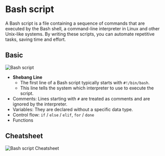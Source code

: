 # Bash script

A Bash script is a file containing a sequence of commands that are executed by the Bash shell, a command-line interpreter in Linux and other Unix-like systems. By writing these scripts, you can automate repetitive tasks, saving time and effort.   

## Basic
![Bash script](https://i.pinimg.com/736x/4d/a0/b0/4da0b09e5ec6ed7293940ec1c2ea39ba.jpg)

- **Shebang Line**
    - The first line of a Bash script typically starts with `#!/bin/bash`.
    - This line tells the system which interpreter to use to execute the script.
- Comments: Lines starting with `#` are treated as comments and are ignored by the interpreter.
- Variables: They are declared without a specific data type.
- Control flow: `if` / `else` / `elif`, `for` / `done`
- Functions


## Cheatsheet
![Bash script Cheatsheet](https://i.pinimg.com/736x/7c/db/3a/7cdb3af77ec3e9250c5c66dea2191f5b.jpg)

